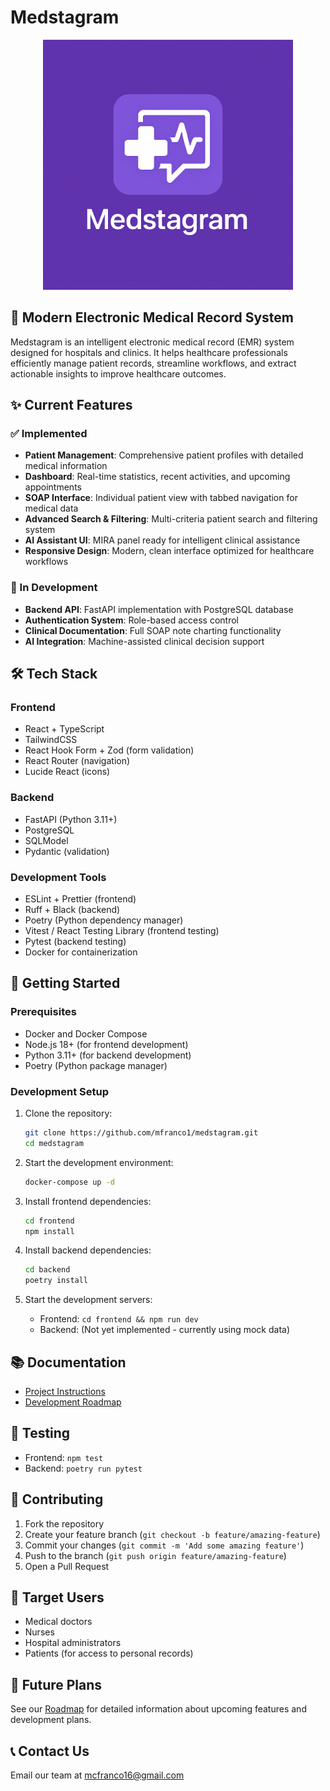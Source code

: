 # Medstagram

<div align="center">
  <img src="frontend/public/medstagram_full.png" alt="Medstagram Logo" width="400"/>
</div>

## 🏥 Modern Electronic Medical Record System

Medstagram is an intelligent electronic medical record (EMR) system designed for hospitals and clinics. It helps healthcare professionals efficiently manage patient records, streamline workflows, and extract actionable insights to improve healthcare outcomes.

## ✨ Current Features

### ✅ Implemented
- **Patient Management**: Comprehensive patient profiles with detailed medical information
- **Dashboard**: Real-time statistics, recent activities, and upcoming appointments
- **SOAP Interface**: Individual patient view with tabbed navigation for medical data
- **Advanced Search & Filtering**: Multi-criteria patient search and filtering system
- **AI Assistant UI**: MIRA panel ready for intelligent clinical assistance
- **Responsive Design**: Modern, clean interface optimized for healthcare workflows

### 🚧 In Development
- **Backend API**: FastAPI implementation with PostgreSQL database
- **Authentication System**: Role-based access control
- **Clinical Documentation**: Full SOAP note charting functionality
- **AI Integration**: Machine-assisted clinical decision support

## 🛠️ Tech Stack

### Frontend

- React + TypeScript
- TailwindCSS
- React Hook Form + Zod (form validation)
- React Router (navigation)
- Lucide React (icons)

### Backend

- FastAPI (Python 3.11+)
- PostgreSQL
- SQLModel
- Pydantic (validation)

### Development Tools

- ESLint + Prettier (frontend)
- Ruff + Black (backend)
- Poetry (Python dependency manager)
- Vitest / React Testing Library (frontend testing)
- Pytest (backend testing)
- Docker for containerization

## 🚀 Getting Started

### Prerequisites

- Docker and Docker Compose
- Node.js 18+ (for frontend development)
- Python 3.11+ (for backend development)
- Poetry (Python package manager)

### Development Setup

1. Clone the repository:

   ```bash
   git clone https://github.com/mfranco1/medstagram.git
   cd medstagram
   ```

2. Start the development environment:

   ```bash
   docker-compose up -d
   ```

3. Install frontend dependencies:

   ```bash
   cd frontend
   npm install
   ```

4. Install backend dependencies:

   ```bash
   cd backend
   poetry install
   ```

5. Start the development servers:
   - Frontend: `cd frontend && npm run dev`
   - Backend: (Not yet implemented - currently using mock data)

## 📚 Documentation

- [Project Instructions](instructions.md)
- [Development Roadmap](roadmap.md)

## 🧪 Testing

- Frontend: `npm test`
- Backend: `poetry run pytest`

## 🤝 Contributing

1. Fork the repository
2. Create your feature branch (`git checkout -b feature/amazing-feature`)
3. Commit your changes (`git commit -m 'Add some amazing feature'`)
4. Push to the branch (`git push origin feature/amazing-feature`)
5. Open a Pull Request

## 👥 Target Users

- Medical doctors
- Nurses
- Hospital administrators
- Patients (for access to personal records)

## 🔮 Future Plans

See our [Roadmap](roadmap.md) for detailed information about upcoming features and development plans.

## 📞 Contact Us

Email our team at [mcfranco16@gmail.com](mailto:mcfranco16@gmail.com)
